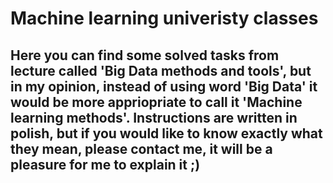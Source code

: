 # Machine learning univeristy classes
## Here you can find some solved tasks from lecture called 'Big Data methods and tools', but in my opinion, instead of using word 'Big Data' it would be more appriopriate to call it 'Machine learning methods'. Instructions are written in polish, but if you would like to know exactly what they mean, please contact me, it will be a pleasure for me to explain it ;)
